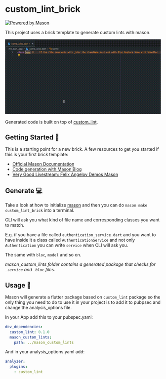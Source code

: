 # custom_lint_brick

[![Powered by Mason](https://img.shields.io/endpoint?url=https%3A%2F%2Ftinyurl.com%2Fmason-badge)](https://github.com/felangel/mason)

This project uses a brick template to generate custom lints with mason.

![bloc_demo](https://raw.githubusercontent.com/marcotrumpet/my_custom_lints/master/assets/bloc_demo.gif)

Generated code is built on top of [custom_lint][5].

## Getting Started 🚀

This is a starting point for a new brick.
A few resources to get you started if this is your first brick template:

- [Official Mason Documentation][2]
- [Code generation with Mason Blog][3]
- [Very Good Livestream: Felix Angelov Demos Mason][4]

[1]: https://github.com/felangel/mason
[2]: https://github.com/felangel/mason/tree/master/packages/mason_cli#readme
[3]: https://verygood.ventures/blog/code-generation-with-mason
[4]: https://youtu.be/G4PTjA6tpTU
[5]: https://pub.dev/packages/custom_lint#creating-a-custom-lint-package

## Generate 💻

Take a look at how to initialize [mason](https://github.com/felangel/mason) and then you can do `mason make custom_lint_brick` into a terminal.

CLI will ask you what kind of file name and corresponding classes you want to match. 

E.g. if you have a file called `authentication_service.dart` and you want to have inside it a class called `AuthenticationService` and not only `Authentication` you can write `service` when CLI will ask you.

The same with `bloc`, `model` and so on.

*mason_custom_lints folder contains a generated package that checks for `_service` and `_bloc` files.*

## Usage 🔨

Mason will generate a flutter package based on `custom_lint` package so the only thing you need to do to use it in your project is to add it to pubpsec and change the analysis_options file.

In your App add this to your pubspec.yaml:
```yaml
dev_dependencies:
  custom_lint: 0.1.0
  mason_custom_lints:
    path: ../mason_custom_lints
```
And in your analysis_options.yaml add:
```yaml
analyzer:
  plugins:
    - custom_lint
```